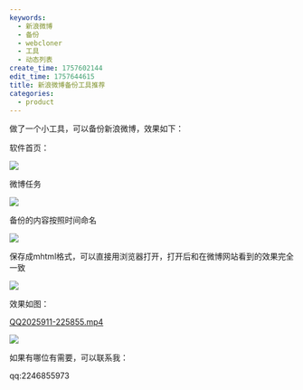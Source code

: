 ```yaml
---
keywords:
  - 新浪微博
  - 备份
  - webcloner
  - 工具
  - 动态列表
create_time: 1757602144
edit_time: 1757644615
title: 新浪微博备份工具推荐
categories:
  - product
---
```



做了一个小工具，可以备份新浪微博，效果如下：

软件首页：

<img src="/assets/LzAWbsv11oLPJFxX8AHc4sKangG.png" src-width="1280" class="markdown-img m-auto" src-height="672" align="center"/>

微博任务

<img src="/assets/Sew1b2HBHo7fUfxykdac9XoinHc.png" src-width="829" class="markdown-img m-auto" src-height="225" align="center"/>

备份的内容按照时间命名

<img src="/assets/CvBFbPCBKoIVzrxR9MSclCj5n22.png" src-width="1087" class="markdown-img m-auto" src-height="316" align="center"/>

保存成mhtml格式，可以直接用浏览器打开，打开后和在微博网站看到的效果完全一致

<img src="/assets/XDCEbuSadouXYJxLC5icZhU7npe.png" src-width="1873" class="markdown-img m-auto" src-height="1437" align="center"/>

效果如图：

[QQ2025911-225855.mp4](/assets/OLt1biqMHohw0cx9Xazcz7WbnNb.mp4)

<img src="/assets/BdAqbB0w5oK0K2xQ1sfcAHwTnke.gif" src-width="1906" class="markdown-img m-auto" src-height="1026" align="center"/>

如果有哪位有需要，可以联系我：

qq:2246855973

